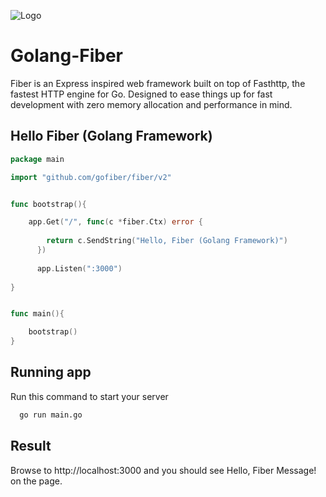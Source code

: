 
![Logo](https://repository-images.githubusercontent.com/234231371/00fd8700-5430-11ea-820b-15fd85b2472c)


# Golang-Fiber

Fiber is an Express inspired web framework built on top of Fasthttp, the fastest HTTP engine for Go. Designed to ease things up for fast development with zero memory allocation and performance in mind.




## Hello Fiber (Golang Framework)

```go
package main

import "github.com/gofiber/fiber/v2"


func bootstrap(){

	app.Get("/", func(c *fiber.Ctx) error {
	
		return c.SendString("Hello, Fiber (Golang Framework)")
	  })
    
	  app.Listen(":3000")
    
}


func main(){

	bootstrap()
}
```



## Running app

Run this command to start your server

```bash
  go run main.go
```
    
## Result
Browse to http://localhost:3000 and you should see Hello, Fiber Message! on the page.

